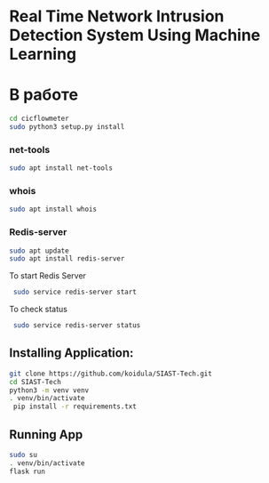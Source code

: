 # Real Time Network Intrusion Detection System Using Machine Learning
# В работе
```sh
cd cicflowmeter
sudo python3 setup.py install 
```
### net-tools
```sh
sudo apt install net-tools
```
### whois
```sh
sudo apt install whois
```
### Redis-server
```sh
sudo apt update
sudo apt install redis-server
```
To start Redis Server
```sh
 sudo service redis-server start
```
To check status
```sh
 sudo service redis-server status
```
## Installing Application: 
```sh
git clone https://github.com/koidula/SIAST-Tech.git 
cd SIAST-Tech
python3 -m venv venv 
. venv/bin/activate 
 pip install -r requirements.txt 
```
## Running App
```sh
sudo su 
. venv/bin/activate 
flask run
```



